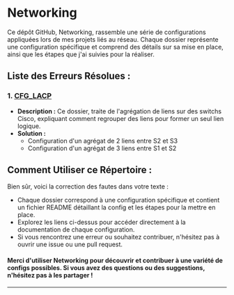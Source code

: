 # Networking

Ce dépôt GitHub, Networking, rassemble une série de configurations appliquées lors de mes projets liés au réseau. Chaque dossier représente une configuration spécifique et comprend des détails sur sa mise en place, ainsi que les étapes que j'ai suivies pour la réaliser.

## Liste des Erreurs Résolues :

### 1. [CFG_LACP](CFG_LACP/)
   - **Description :** 
     Ce dossier, traite de l'agrégation de liens sur des switchs Cisco, expliquant comment regrouper des liens pour former un seul lien logique.
   - **Solution :**
     - Configuration d'un agrégat de 2 liens entre S2 et S3
     - Configuration d'un agrégat de 3 liens entre S1 et S2

## Comment Utiliser ce Répertoire :

Bien sûr, voici la correction des fautes dans votre texte :

- Chaque dossier correspond à une configuration spécifique et contient un fichier README détaillant la config et les étapes pour la mettre en place.
- Explorez les liens ci-dessus pour accéder directement à la documentation de chaque configuration.
- Si vous rencontrez une erreur ou souhaitez contribuer, n'hésitez pas à ouvrir une issue ou une pull request.

#### Merci d'utiliser Networking pour découvrir et contribuer à une variété de configs possibles. Si vous avez des questions ou des suggestions, n'hésitez pas à les partager !
---
